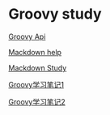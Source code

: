 # Groovy study

[Groovy Api](http://groovy-lang.org/gdk.html)    <br />

[Mackdown help](https://www.appinn.com/markdown/#html)

[Mackdown Study](/mdhelp.md)

[Groovy学习笔记1](/groovy笔记/Groovy学习笔记1.md)

[Groovy学习笔记2](/groovy笔记/Groovy学习笔记2.md)








